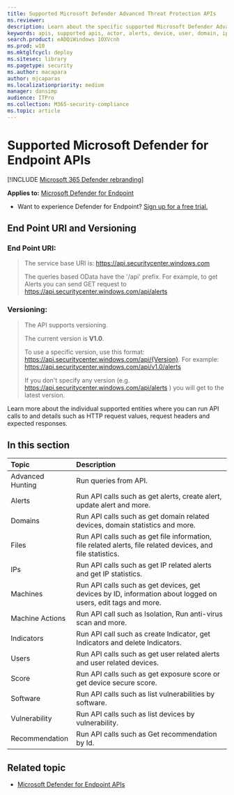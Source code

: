 ```yaml
---
title: Supported Microsoft Defender Advanced Threat Protection APIs  
ms.reviewer: 
description: Learn about the specific supported Microsoft Defender Advanced Threat Protection entities where you can create API calls to. 
keywords: apis, supported apis, actor, alerts, device, user, domain, ip, file, advanced queries, advanced hunting
search.product: eADQiWindows 10XVcnh
ms.prod: w10
ms.mktglfcycl: deploy
ms.sitesec: library
ms.pagetype: security
ms.author: macapara
author: mjcaparas
ms.localizationpriority: medium
manager: dansimp
audience: ITPro
ms.collection: M365-security-compliance 
ms.topic: article
---
```


# Supported Microsoft Defender for Endpoint APIs

[!INCLUDE [Microsoft 365 Defender rebranding](../../includes/microsoft-defender.md)]


**Applies to:** [Microsoft Defender for Endpoint](https://go.microsoft.com/fwlink/p/?linkid=2146631)

- Want to experience Defender for Endpoint? [Sign up for a free trial.](https://www.microsoft.com/microsoft-365/windows/microsoft-defender-atp?ocid=docs-wdatp-exposedapis-abovefoldlink) 

## End Point URI and Versioning

### End Point URI:

> The service base URI is: https://api.securitycenter.windows.com
> 
> The queries based OData have the '/api' prefix. For example, to get Alerts you can send GET request to https://api.securitycenter.windows.com/api/alerts

### Versioning:

> The API supports versioning.
> 
> The current version is **V1.0**.
> 
> To use a specific version, use this format: https://api.securitycenter.windows.com/api/{Version}. For example: https://api.securitycenter.windows.com/api/v1.0/alerts
> 
> If you don't specify any version (e.g. https://api.securitycenter.windows.com/api/alerts ) you will get to the latest version.


Learn more about the individual supported entities where you can run API calls to and details such as HTTP request values, request headers and expected responses.

## In this section

Topic | Description
:---|:---
Advanced Hunting | Run queries from API.
Alerts | Run API calls such as get alerts, create alert, update alert and more.
Domains | Run API calls such as get domain related devices, domain statistics and more.
Files | Run API calls such as get file information, file related alerts, file related devices, and file statistics.
IPs | Run API calls such as get IP related alerts and get IP statistics.
Machines | Run API calls such as get devices, get devices by ID, information about logged on users, edit tags and more.
Machine Actions | Run API call such as Isolation, Run anti-virus scan and more.
Indicators | Run API call such as create Indicator, get Indicators and delete Indicators.
Users | Run API calls such as get user related alerts and user related devices.
Score | Run API calls such as get exposure score or get device secure score.
Software | Run API calls such as list vulnerabilities by software.
Vulnerability | Run API calls such as list devices by vulnerability.
Recommendation | Run API calls such as Get recommendation by Id.

## Related topic
- [Microsoft Defender for Endpoint APIs](apis-intro.md)
